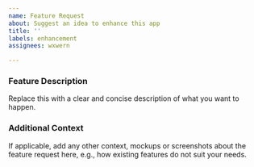 ```yaml
---
name: Feature Request
about: Suggest an idea to enhance this app
title: ''
labels: enhancement
assignees: wxwern

---
```


### Feature Description

Replace this with a clear and concise description of what you want to happen.


### Additional Context

If applicable, add any other context, mockups or screenshots about the feature request here, e.g., how existing features do not suit your needs.
